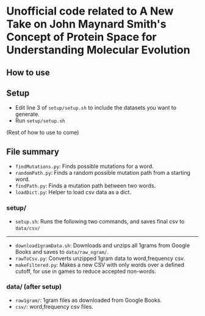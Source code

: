 # Unofficial code related to A New Take on John Maynard Smith's Concept of Protein Space for Understanding Molecular Evolution

## How to use

## Setup

- Edit line 3 of `setup/setup.sh` to include the datasets you want to generate.
- Run `setup/setup.sh`

(Rest of how to use to come)

## File summary

- `findMutations.py`: Finds possible mutations for a word.
- `randomPath.py`: Finds a random possible mutation path from a starting word.
- `findPath.py`: Finds a mutation path between two words.
- `loadDict.py`: Helper to load csv data as a dict.

### setup/

- `setup.sh`: Runs the following two commands, and saves final csv to `data/csv/`
---
- `download1gramData.sh`: Downloads and unzips all 1grams from Google Books and saves to `data/raw_ngram/`.
- `rawToCsv.py`: Converts unzipped 1gram data to word,frequency csv.
- `makeFiltered.py`: Makes a new CSV with only words over a defined cutoff, for use in games to reduce accepted non-words.

### data/ (after setup)

- `raw1gram/`: 1gram files as downloaded from Google Books.
- `csv/`: word,frequency csv files.